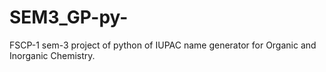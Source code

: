 # SEM3_GP-py-
FSCP-1 sem-3 project of python of IUPAC name generator for Organic and Inorganic Chemistry.
